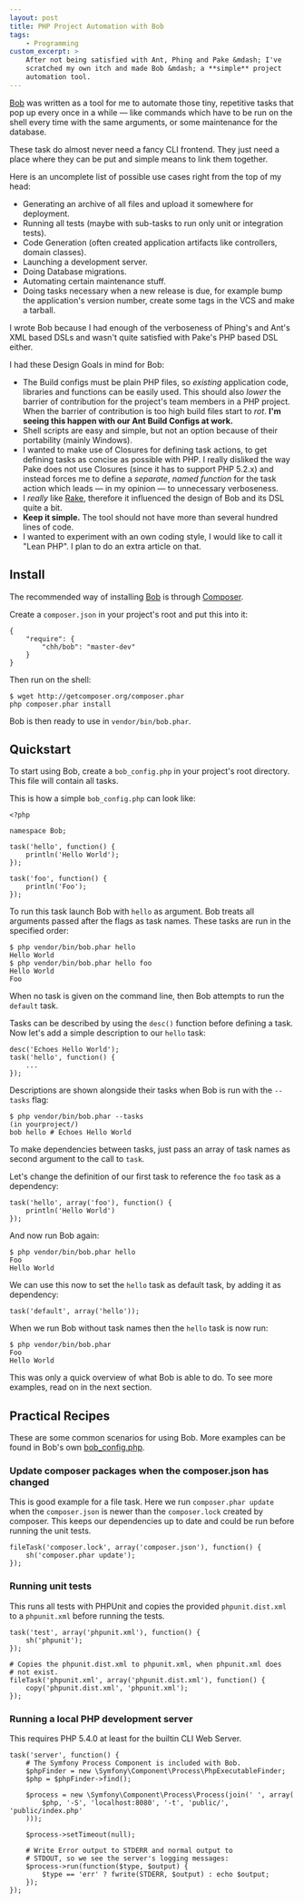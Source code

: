 ```yaml
---
layout: post
title: PHP Project Automation with Bob
tags:
    - Programming
custom_excerpt: >
    After not being satisfied with Ant, Phing and Pake &mdash; I've
    scratched my own itch and made Bob &mdash; a **simple** project
    automation tool.
---
```

[Bob][] was written as a tool for me to
automate those tiny, repetitive tasks that pop up every once
in a while &mdash; like commands which have to be run on the shell every time
with the same arguments, or some maintenance for the database.

These task do almost never need a fancy CLI frontend.
They just need a place where they can be put and simple
means to link them together.

[bob]: http://github.com/CHH/Bob

Here is an uncomplete list of possible use cases right from
the top of my head:

 * Generating an archive of all files and upload it somewhere for
   deployment.
 * Running all tests (maybe with sub-tasks to run only unit or
   integration tests).
 * Code Generation (often created application artifacts like controllers, domain
   classes).
 * Launching a development server.
 * Doing Database migrations.
 * Automating certain maintenance stuff.
 * Doing tasks necessary when a new release is due, for example
   bump the application's version number, create some tags
   in the VCS and make a tarball.

I wrote Bob because I had enough of the verboseness of Phing's and Ant's
XML based DSLs and wasn't quite satisfied with Pake's PHP based
DSL either.

I had these Design Goals in mind for Bob:

 * The Build configs must be plain PHP files, so _existing_
   application code, libraries and functions can be easily used. This
   should also _lower_ the barrier of contribution for the project's
   team members in a PHP project. When the barrier of contribution
   is too high build files start to _rot_. __I'm seeing this
   happen with our Ant Build Configs at work.__
 * Shell scripts are easy and simple, but not an option because of their
   portability (mainly Windows).
 * I wanted to make use of Closures for defining task actions, to get
   defining tasks as concise as possible with PHP. I really disliked
   the way Pake does not use Closures (since it has to support PHP
   5\.2\.x) and instead forces me to define a
   _separate_, _named function_ for the task action which leads &mdash; in my
   opinion &mdash; to unnecessary verboseness.
 * I _really_ like [Rake][], therefore it influenced the design of Bob
   and its DSL quite a bit.
 * __Keep it simple.__ The tool should not have more than several
   hundred lines of code.
 * I wanted to experiment with an own coding style, I would like to call
   it "Lean PHP". I plan to do an extra article on that.

[rake]: http://rake.rubyforge.org

## Install

The recommended way of installing [Bob][] is through
[Composer][].

Create a `composer.json` in your project's root and put this
into it:

    {
        "require": {
            "chh/bob": "master-dev"
        }
    }

Then run on the shell:

    $ wget http://getcomposer.org/composer.phar
    php composer.phar install

Bob is then ready to use in `vendor/bin/bob.phar`.

[composer]: http://packagist.org/about-composer

## Quickstart

To start using Bob, create a `bob_config.php` in your project's root
directory. This file will contain all tasks.

This is how a simple `bob_config.php` can look like:

    <?php

    namespace Bob;

    task('hello', function() {
        println('Hello World');
    });

    task('foo', function() {
        println('Foo');
    });

To run this task launch Bob with `hello` as argument. Bob treats all
arguments passed after the flags as task names. These tasks are run in
the specified order:

    $ php vendor/bin/bob.phar hello
    Hello World
    $ php vendor/bin/bob.phar hello foo
    Hello World
    Foo

When no task is given on the command line, then Bob attempts to run the
`default` task.

Tasks can be described by using the `desc()` function before defining
a task. Now let's add a simple description to our `hello` task:

    desc('Echoes Hello World');
    task('hello', function() {
        ...
    });

Descriptions are shown alongside their tasks when Bob is run with the
`--tasks` flag:

    $ php vendor/bin/bob.phar --tasks
    (in yourproject/)
    bob hello # Echoes Hello World

To make dependencies between tasks, just pass an array of task names as
second argument to the call to `task`.

Let's change the definition of our first task to reference the `foo`
task as a dependency:

    task('hello', array('foo'), function() {
        println('Hello World')
    });

And now run Bob again:

    $ php vendor/bin/bob.phar hello
    Foo
    Hello World

We can use this now to set the `hello` task as default task, by adding
it as dependency:

    task('default', array('hello'));

When we run Bob without task names then the `hello` task is now run:

    $ php vendor/bin/bob.phar
    Foo
    Hello World

This was only a quick overview of what Bob is able to do. To see more
examples, read on in the next section.

## Practical Recipes

These are some common scenarios for using Bob. More examples
can be found in Bob's own [bob_config.php](https://github.com/CHH/Bob/blob/master/bob_config.php).

### Update composer packages when the composer.json has changed

This is good example for a file task. Here we run `composer.phar update`
when the `composer.json` is newer than the `composer.lock` created by
composer. This keeps our dependencies up to date and could be run before
running the unit tests.

    fileTask('composer.lock', array('composer.json'), function() {
        sh('composer.phar update');
    });

### Running unit tests

This runs all tests with PHPUnit and copies the provided
`phpunit.dist.xml` to a `phpunit.xml` before running the tests.

    task('test', array('phpunit.xml'), function() {
        sh('phpunit');
    });

    # Copies the phpunit.dist.xml to phpunit.xml, when phpunit.xml does
    # not exist.
    fileTask('phpunit.xml', array('phpunit.dist.xml'), function() {
        copy('phpunit.dist.xml', 'phpunit.xml');
    });

### Running a local PHP development server

This requires PHP 5.4.0 at least for the builtin CLI Web Server.

    task('server', function() {
        # The Symfony Process Component is included with Bob.
        $phpFinder = new \Symfony\Component\Process\PhpExecutableFinder;
        $php = $phpFinder->find();

        $process = new \Symfony\Component\Process\Process(join(' ', array(
            $php, '-S', 'localhost:8080', '-t', 'public/', 'public/index.php'
        )));

        $process->setTimeout(null);

        # Write Error output to STDERR and normal output to
        # STDOUT, so we see the server's logging messages:
        $process->run(function($type, $output) {
            $type == 'err' ? fwrite(STDERR, $output) : echo $output;
        });
    });
